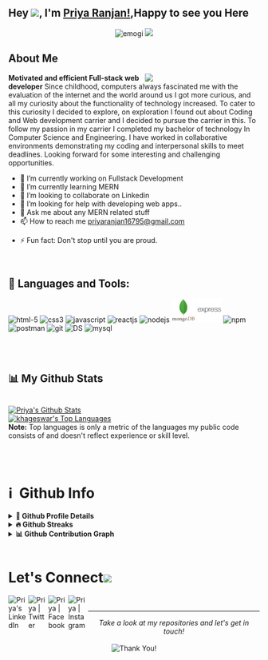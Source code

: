 ## Hey <img src="https://github.com/TheDudeThatCode/TheDudeThatCode/blob/master/Assets/Hi.gif" width="29px">, I'm [Priya Ranjan!](https://RanjanPriya12.github.io/),Happy to see you Here 
<p align="center">
  <img src="https://rankedbyvotes.com/wp-content/uploads/Community-Education.gif" width="80" height="70" alt="emogi">
  <img src="https://readme-typing-svg.herokuapp.com/?lines=Curious%20to%20Learn%20NewTech;Passionate%20Coder;Self%20taught%20Programmer;Quick%20Learner%20Programmer&center=true&width=500&height=50">
</p>

## About Me
<img align='right' src="https://lh3.googleusercontent.com/-aT9vJTmiPVk/X9OD0PKtRbI/AAAAAAAAAoo/CoOzSONsJhMJN73MXc9NySP_SodvEVqmwCLcBGAsYHQ/h1200/programming.gif" width="230">

**Motivated and efficient Full-stack web developer** Since childhood, computers always fascinated me with the evaluation of the internet and the world around us I got more curious, and all my curiosity about the functionality of technology increased. To cater to this curiosity I decided to explore, on exploration I found out about Coding and Web development carrier and I decided to pursue the carrier in this. To follow my passion in my carrier I completed my bachelor of technology In Computer Science and Engineering. I have worked in collaborative environments demonstrating my coding and interpersonal skills to meet deadlines. Looking forward for some interesting and challenging opportunities.

* 🔭 I’m currently working on Fullstack Development
* 🌱 I’m currently learning MERN 
* 👯 I’m looking to collaborate on Linkedin
* 🤔 I’m looking for help with developing web apps..
* 💬 Ask me about any MERN related stuff
* 📫 How to reach me [priyaranjan16795@gmail.com](https://mail.google.com/mail/u/0/?tab=rm&ogbl#inbox,"priyaranjan16795@gmail.com")
- ⚡ Fun fact: Don't stop until you are proud.
 <br>
 

## 🚀 Languages and Tools:

 <p align="left"> 
    <img src="https://img.icons8.com/color/48/000000/html-5.png" alt="html-5"/> 
    <img src="https://img.icons8.com/color/48/000000/css3.png" alt="css3"/>
    <img src="https://img.icons8.com/color/48/000000/javascript.png" alt="javascript"/>
    <img src="https://img.icons8.com/officel/80/000000/react.png" alt="reactjs"  width="48" height="48"/>
    <img src="https://img.icons8.com/color/48/000000/nodejs.png" alt="nodejs"/> 
    <img src="https://raw.githubusercontent.com/devicons/devicon/master/icons/mongodb/mongodb-original-wordmark.svg" alt="mongodb" width="48" height="48"/>
    <img src="https://raw.githubusercontent.com/devicons/devicon/master/icons/express/express-original-wordmark.svg" alt="express" width="48" height="48"/>
    <img src="https://img.icons8.com/color/48/000000/npm.png"  alt="npm"/>   
    <img src="https://www.vectorlogo.zone/logos/getpostman/getpostman-icon.svg" alt="postman" width="45" height="45" alt="postman"/>
    <img src="https://img.icons8.com/color/48/000000/git.png" alt="git"/>
    <img src="https://www.jntuacep.ac.in/departments/dept-of-cse/online-labs/images/ds.png" width="45" height="45" alt="DS"/>
    <img src="https://www.freepnglogos.com/uploads/logo-mysql-png/logo-mysql-mysql-logo-png-images-are-download-crazypng-21.png"  width="45" height="45" alt="mysql"/>
    
</p>
<br/>
<br/>



## 📊 My Github Stats
<br/>
    <a href="https://github.com/khageswar9/github-readme-stats"><img alt="Priya's Github Stats" src="https://github-readme-stats.vercel.app/api?username=RanjanPriya12&show_icons=true&count_private=true&theme=chartreuse-dark&hide_border=true&bg_color=0D1117" /></a>
    </br>
  <a href="https://github.com/khageswar9/github-readme-stats"><img alt="khageswar's Top Languages" src="https://github-readme-stats.vercel.app/api/top-langs/?username=RanjanPriya12&langs_count=8&count_private=true&layout=compact&theme=react&hide_border=true&bg_color=0D1117" /></a>
  <br/>
  <b>Note:</b> Top languages is only a metric of the languages my public code consists of and doesn't reflect experience or skill level.
  
 <br><br>
 
 <h1>ℹ️ &nbsp;Github Info</h1>
<details>	
  <summary><b>🔎 Github Profile Details</b></summary>
<p align="center"><img height="180em" src="https://github-profile-summary-cards.vercel.app/api/cards/profile-details?username=RanjanPriya12&theme=github_dark" alt="RanjanPriya12" align = "center"/></p>
</details>
<details>
 <summary><b>🔥 Github Streaks</b></summary>
<p align="center"><img src="https://github-readme-streak-stats.herokuapp.com/?user=RanjanPriya12&theme=dark" alt="RanjanPriya12" /></p>
</details>
<details>
<summary><b>📊 Github Contribution Graph</b></summary>
<p align="center"<a href="#"><img alt="Simran Dhiman's Activity Graph" src="https://activity-graph.herokuapp.com/graph?username=RanjanPriya12&bg_color=0D1117&color=e05397&line=e05397&point=FFFFFF&hide_border=true&" /></a></p>
</details>
<br>
<h1 align="left">Let's Connect<img src='https://raw.githubusercontent.com/ShahriarShafin/ShahriarShafin/main/Assets/handshake.gif' width="70px"> </h1>
<a href="https://www.linkedin.com/in/priya-ranjan-172158193/">
  <img align="left" alt="Priya's LinkedIn" width="40px" src="https://raw.githubusercontent.com/peterthehan/peterthehan/master/assets/linkedin.svg" />
</a>
<a href="https://twitter.com/PriyaRa27788008?t=Xuj1UHFJJSD7dhOdFdWnEg&s=08">
  <img align="left" alt="Priya | Twitter" width="40px" src="https://raw.githubusercontent.com/peterthehan/peterthehan/master/assets/twitter.svg" />
</a>

<a href="https://www.facebook.com/profile.php?id=100007147571415">
  <img align="left" alt="Priya | Facebook" width="40px" src="https://upload.wikimedia.org/wikipedia/en/thumb/0/04/Facebook_f_logo_%282021%29.svg/2048px-Facebook_f_logo_%282021%29.svg.png" />
</a>

<a href="https://www.instagram.com/priyaranjan3417/?hl=en">
  <img align="left" alt="Priya | Instagram" width="40px" src="https://upload.wikimedia.org/wikipedia/commons/thumb/e/e7/Instagram_logo_2016.svg/768px-Instagram_logo_2016.svg.png" />
</a>
<br>
<hr>
<p align="center">
    <i>Take a look at my repositories and let's get in touch!</i><br><br>
   <img alt="Thank You!" title="Thank You" src="https://img.shields.io/badge/Thank-You-ff69b4.svg"/>
</p>  
